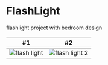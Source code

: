 # FlashLight
flashlight project with bedroom design




| #1 | #2  |
| ------- | --- |
| ![flash light](https://s4.uupload.ir/files/photo_2021-06-06_03-13-20_acoi.jpg) | ![flash light 2](https://s4.uupload.ir/files/photo_2021-06-06_03-14-32_ce0x.jpg) |

